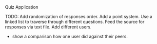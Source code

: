 Quiz Application

TODO:
Add randomization of responses order.
Add a point system.
Use a linked list to traverse through different questions.
Feed the source for responses via text file.
Add different users.
  - show a comparison how one user did against their peers.
